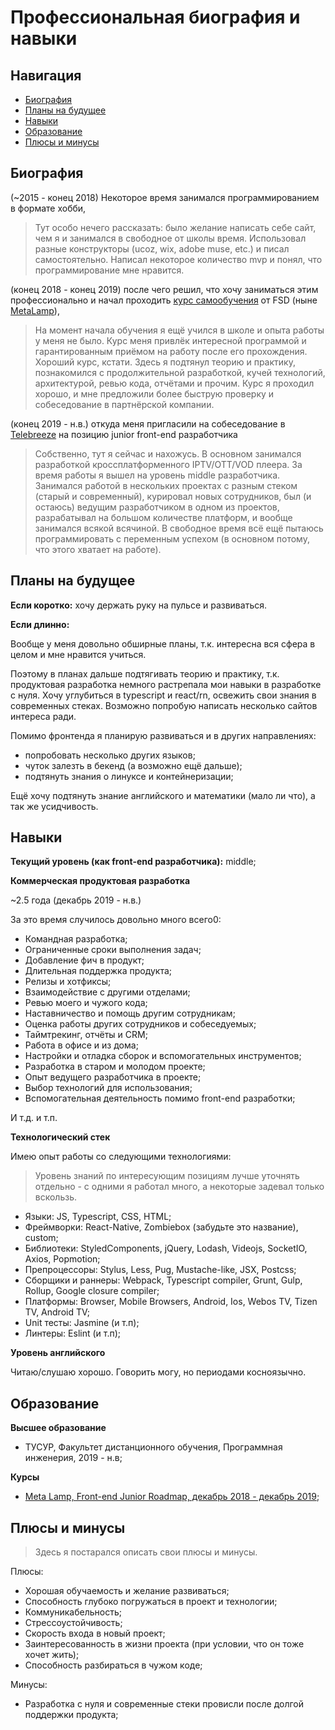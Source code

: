 # Профессиональная биография и навыки

## Навигация

* [Биография](#биография)
* [Планы на будущее](#планы-на-будущее)
* [Навыки](#навыки)
* [Образование](#образование)
* [Плюсы и минусы](#плюсы-и-минусы)

## Биография

(~2015 - конец 2018) Некоторое время занимался программированием в формате хобби,

> Тут особо нечего рассказать: было желание написать себе сайт, чем я и занимался в свободное от школы время.
> Использовал разные конструкторы (ucoz, wix, adobe muse, etc.) и писал самостоятельно. Написал некоторое количество mvp и понял, что программирование мне нравится.

(конец 2018 - конец 2019) после чего решил, что хочу заниматься этим профессионально и начал проходить [курс самообучения](https://coda.io/@metalamp/education/front-end-2) от FSD (ныне [MetaLamp](https://www.metalamp.ru)),

> На момент начала обучения я ещё учился в школе и опыта работы у меня не было.
> Курс меня привлёк интересной программой и гарантированным приёмом на работу после его прохождения.
> Хороший курс, кстати. Здесь я подтянул теорию и практику, познакомился с продолжительной разработкой, кучей технологий, архитектурой, ревью кода, отчётами и прочим.
> Курс я проходил хорошо, и мне предложили более быструю проверку и собеседование в партнёрской компании.

(конец 2019 - н.в.) откуда меня пригласили на собеседование в [Telebreeze](https://telebreeze.com) на позицию junior front-end разработчика

> Собственно, тут я сейчас и нахожусь.
> В основном занимался разработкой кроссплатформенного IPTV/OTT/VOD плеера.
> За время работы я вышел на уровень middle разработчика. Занимался работой в нескольких проектах с разным стеком (старый и современный),
> курировал новых сотрудников, был (и остаюсь) ведущим разработчиком в одном из проектов, разрабатывал на большом количестве платформ, и вообще занимался всякой всячиной.
> В свободное время всё ещё пытаюсь программировать с переменным успехом (в основном потому, что этого хватает на работе).

## Планы на будущее

**Если коротко:** хочу держать руку на пульсе и развиваться.

**Если длинно:**

Вообще у меня довольно обширные планы, т.к. интересна вся сфера в целом и мне нравится учиться.

Поэтому в планах дальше подтягивать теорию и практику, т.к. продуктовая разработка немного растрепала мои навыки в разработке с нуля.
Хочу углубиться в typescript и react/rn, освежить свои знания в современных стеках. Возможно попробую написать несколько сайтов интереса ради.

Помимо фронтенда я планирую развиваться и в других направлениях:

* попробовать несколько других языков;
* чуток залезть в бекенд (а возможно ещё дальше);
* подтянуть знания о линуксе и контейнеризации;

Ещё хочу подтянуть знание английского и математики (мало ли что), а так же усидчивость.

## Навыки

**Текущий уровень (как front-end разработчика):** middle;

**Коммерческая продуктовая разработка**

~2.5 года (декабрь 2019 - н.в.)

За это время случилось довольно много всего0:

* Командная разработка;
* Ограниченные сроки выполнения задач;
* Добавление фич в продукт;
* Длительная поддержка продукта;
* Релизы и хотфиксы;
* Взаимодействие с другими отделами;
* Ревью моего и чужого кода;
* Наставничество и помощь другим сотрудникам;
* Оценка работы других сотрудников и собеседуемых;
* Таймтрекинг, отчёты и CRM;
* Работа в офисе и из дома;
* Настройки и отладка сборок и вспомогательных инструментов;
* Разработка в старом и молодом проекте;
* Опыт ведущего разработчика в проекте;
* Выбор технологий для использования;
* Вспомогательная деятельность помимо front-end разработки;

И т.д. и т.п.

**Технологический стек**

Имею опыт работы со следующими технологиями:

> Уровень знаний по интересующим позициям лучше уточнять отдельно - с одними я работал много, а некоторые задевал только вскользь.

* Языки: JS, Typescript, CSS, HTML;
* Фреймворки: React-Native, Zombiebox (забудьте это название), custom;
* Библиотеки: StyledComponents, jQuery, Lodash, Videojs, SocketIO, Axios, Popmotion;
* Препроцессоры: Stylus, Less, Pug, Mustache-like, JSX, Postcss;
* Сборщики и раннеры: Webpack, Typescript compiler, Grunt, Gulp, Rollup, Google closure compiler;
* Платформы: Browser, Mobile Browsers, Android, Ios, Webos TV, Tizen TV, Android TV;
* Unit тесты: Jasmine (и т.п);
* Линтеры: Eslint (и т.п);

**Уровень английского**

Читаю/слушаю хорошо. Говорить могу, но периодами косноязычно.

## Образование

**Высшее образование**

* ТУСУР, Факультет дистанционного обучения, Программная инженерия, 2019 - н.в;

**Курсы**

* [Meta Lamp, Front-end Junior Roadmap, декабрь 2018 - декабрь 2019](https://coda.io/@metalamp/education/front-end-2);

## Плюсы и минусы

> Здесь я постарался описать свои плюсы и минусы.

Плюсы:

* Хорошая обучаемость и желание развиваться;
* Способность глубоко погружаться в проект и технологии;
* Коммуникабельность;
* Стрессоустойчивость;
* Скорость входа в новый проект;
* Заинтересованность в жизни проекта (при условии, что он тоже хочет жить);
* Способность разбираться в чужом коде;

Минусы:

* Разработка с нуля и современные стеки провисли после долгой поддержки продукта;
